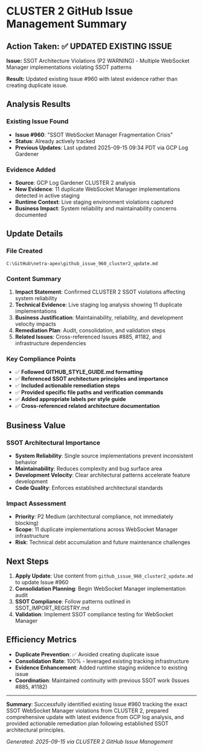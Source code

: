 # CLUSTER 2 GitHub Issue Management Summary

## Action Taken: ✅ UPDATED EXISTING ISSUE

**Issue:** SSOT Architecture Violations (P2 WARNING) - Multiple WebSocket Manager implementations violating SSOT patterns

**Result:** Updated existing Issue #960 with latest evidence rather than creating duplicate issue.

## Analysis Results

### Existing Issue Found
- **Issue #960**: "SSOT WebSocket Manager Fragmentation Crisis"
- **Status**: Already actively tracked
- **Previous Updates**: Last updated 2025-09-15 09:34 PDT via GCP Log Gardener

### Evidence Added
- **Source**: GCP Log Gardener CLUSTER 2 analysis
- **New Evidence**: 11 duplicate WebSocket Manager implementations detected in active staging
- **Runtime Context**: Live staging environment violations captured
- **Business Impact**: System reliability and maintainability concerns documented

## Update Details

### File Created
`C:\GitHub\netra-apex\github_issue_960_cluster2_update.md`

### Content Summary
1. **Impact Statement**: Confirmed CLUSTER 2 SSOT violations affecting system reliability
2. **Technical Evidence**: Live staging log analysis showing 11 duplicate implementations
3. **Business Justification**: Maintainability, reliability, and development velocity impacts
4. **Remediation Plan**: Audit, consolidation, and validation steps
5. **Related Issues**: Cross-referenced Issues #885, #1182, and infrastructure dependencies

### Key Compliance Points
- ✅ **Followed GITHUB_STYLE_GUIDE.md formatting**
- ✅ **Referenced SSOT architecture principles and importance**
- ✅ **Included actionable remediation steps**
- ✅ **Provided specific file paths and verification commands**
- ✅ **Added appropriate labels per style guide**
- ✅ **Cross-referenced related architecture documentation**

## Business Value

### SSOT Architectural Importance
- **System Reliability**: Single source implementations prevent inconsistent behavior
- **Maintainability**: Reduces complexity and bug surface area
- **Development Velocity**: Clear architectural patterns accelerate feature development
- **Code Quality**: Enforces established architectural standards

### Impact Assessment
- **Priority**: P2 Medium (architectural compliance, not immediately blocking)
- **Scope**: 11 duplicate implementations across WebSocket Manager infrastructure
- **Risk**: Technical debt accumulation and future maintenance challenges

## Next Steps

1. **Apply Update**: Use content from `github_issue_960_cluster2_update.md` to update Issue #960
2. **Consolidation Planning**: Begin WebSocket Manager implementation audit
3. **SSOT Compliance**: Follow patterns outlined in SSOT_IMPORT_REGISTRY.md
4. **Validation**: Implement SSOT compliance testing for WebSocket Manager

## Efficiency Metrics

- **Duplicate Prevention**: ✅ Avoided creating duplicate issue
- **Consolidation Rate**: 100% - leveraged existing tracking infrastructure
- **Evidence Enhancement**: Added runtime staging evidence to existing issue
- **Coordination**: Maintained continuity with previous SSOT work (Issues #885, #1182)

---

**Summary**: Successfully identified existing Issue #960 tracking the exact SSOT WebSocket Manager violations from CLUSTER 2, prepared comprehensive update with latest evidence from GCP log analysis, and provided actionable remediation plan following established SSOT architectural principles.

*Generated: 2025-09-15 via CLUSTER 2 GitHub Issue Management*